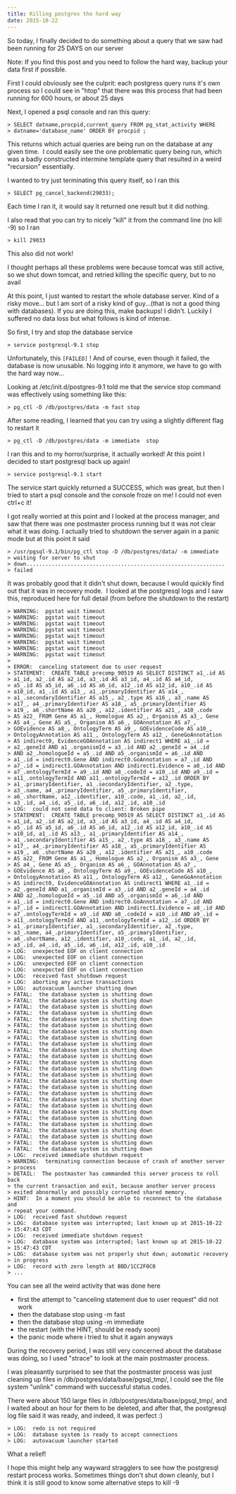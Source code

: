 ```yaml
---
title: Killing postgres the hard way
date: 2015-10-22
---
```


So today, I finally decided to do something about a query that we saw
had been running for 25 DAYS on our server

Note: If you find this post and you need to follow the hard way, backup
your data first if possible.

First I could obviously see the culprit: each postgress query runs it's
own process so I could see in "htop" that there was this process that
had been running for 600 hours, or about 25 days

Next, I opened a psql console and ran this query:

```
> SELECT datname,procpid,current_query FROM pg_stat_activity WHERE
> datname='database_name' ORDER BY procpid ;
```

This returns which actual queries are being run on the database at any
given time.  I could easily see the one problematic query being run,
which was a badly constructed intermine template query that resulted in
a weird "recursion" essentially.

I wanted to try just terminating this query itself, so I ran this

```
> SELECT pg_cancel_backend(29033);
```

Each time I ran it, it would say it returned one result but it did
nothing.

I also read that you can try to nicely "kill" it from the command line
(no kill -9) so I ran

```
> kill 29033
```

This also did not work!

I thought perhaps all these problems were because tomcat was still
active, so we shut down tomcat, and retried killing the specific query,
but to no avail

At this point, I just wanted to restart the whole database server. Kind
of a risky move... but I am sort of a risky kind of guy...(that is not a
good thing with databases). If you are doing this, make backups! I
didn't. Luckily I suffered no data loss but what follows is kind of
intense.

So first, I try and stop the database service

```
> service postgresql-9.1 stop
```

Unfortunately, this `[FAILED]` ! And of course, even though it failed,
the database is now unusable. No logging into it anymore, we have to go
with the hard way now...

Looking at /etc/init.d/postgres-9.1 told me that the service stop
command was effectively using something like this:

```
> pg_ctl -D /db/postgres/data -m fast stop
```

After some reading, I learned that you can try using a slightly
different flag to restart it

```
> pg_ctl -D /db/postgres/data -m immediate  stop
```

I ran this and to my horror/surprise, it actually worked! At this point
I decided to start postgresql back up again!

```
> service postgresql-9.1 start
```

The service start quickly returned a SUCCESS, which was great, but then
I tried to start a psql console and the console froze on me! I could not
even ctrl+c it!

I got really worried at this point and I looked at the process manager,
and saw that there was one postmaster process running but it was not
clear what it was doing. I actually tried to shutdown the server again
in a panic mode but at this point it said

```
> /usr/pgsql-9.1/bin/pg_ctl stop -D /db/postgres/data/ -m immediate
> waiting for server to shut
> down...............................................................
> failed
```

It was probably good that it didn't shut down, because I would quickly
find out that it was in recovery mode.  I looked at the postgresql logs
and I saw this, reproduced here for full detail (from before the
shutdown to the restart)

```
> WARNING:  pgstat wait timeout
> WARNING:  pgstat wait timeout
> WARNING:  pgstat wait timeout
> WARNING:  pgstat wait timeout
> WARNING:  pgstat wait timeout
> WARNING:  pgstat wait timeout
> WARNING:  pgstat wait timeout
> WARNING:  pgstat wait timeout
>
> ERROR:  canceling statement due to user request
> STATEMENT:  CREATE TABLE precomp_90519 AS SELECT DISTINCT a1_.id AS
> a1_id, a2_.id AS a2_id, a3_.id AS a3_id, a4_.id AS a4_id,
> a5_.id AS a5_id, a6_.id AS a6_id, a12_.id AS a12_id, a10_.id AS
> a10_id, a1_.id AS a13_, a1_.primaryIdentifier AS a14_,
> a1_.secondaryIdentifier AS a15_, a2_.type AS a16_, a3_.name AS
> a17_, a4_.primaryIdentifier AS a18_, a5_.primaryIdentifier AS
> a19_, a6_.shortName AS a20_, a12_.identifier AS a21_, a10_.code
> AS a22_ FROM Gene AS a1_, Homologue AS a2_, Organism AS a3_, Gene
> AS a4_, Gene AS a5_, Organism AS a6_, GOAnnotation AS a7_,
> GOEvidence AS a8_, OntologyTerm AS a9_, GOEvidenceCode AS a10_,
> OntologyAnnotation AS a11_, OntologyTerm AS a12_, GeneGoAnnotation
> AS indirect0, EvidenceGOAnnotation AS indirect1 WHERE a1_.id =
> a2_.geneId AND a1_.organismId = a3_.id AND a2_.geneId = a4_.id
> AND a2_.homologueId = a5_.id AND a5_.organismId = a6_.id AND
> a1_.id = indirect0.Gene AND indirect0.GoAnnotation = a7_.id AND
> a7_.id = indirect1.GOAnnotation AND indirect1.Evidence = a8_.id AND
> a7_.ontologyTermId = a9_.id AND a8_.codeId = a10_.id AND a9_.id =
> a11_.ontologyTermId AND a11_.ontologyTermId = a12_.id ORDER BY
> a1_.primaryIdentifier, a1_.secondaryIdentifier, a2_.type,
> a3_.name, a4_.primaryIdentifier, a5_.primaryIdentifier,
> a6_.shortName, a12_.identifier, a10_.code, a1_.id, a2_.id,
> a3_.id, a4_.id, a5_.id, a6_.id, a12_.id, a10_.id
> LOG:  could not send data to client: Broken pipe
> STATEMENT:  CREATE TABLE precomp_90519 AS SELECT DISTINCT a1_.id AS
> a1_id, a2_.id AS a2_id, a3_.id AS a3_id, a4_.id AS a4_id,
> a5_.id AS a5_id, a6_.id AS a6_id, a12_.id AS a12_id, a10_.id AS
> a10_id, a1_.id AS a13_, a1_.primaryIdentifier AS a14_,
> a1_.secondaryIdentifier AS a15_, a2_.type AS a16_, a3_.name AS
> a17_, a4_.primaryIdentifier AS a18_, a5_.primaryIdentifier AS
> a19_, a6_.shortName AS a20_, a12_.identifier AS a21_, a10_.code
> AS a22_ FROM Gene AS a1_, Homologue AS a2_, Organism AS a3_, Gene
> AS a4_, Gene AS a5_, Organism AS a6_, GOAnnotation AS a7_,
> GOEvidence AS a8_, OntologyTerm AS a9_, GOEvidenceCode AS a10_,
> OntologyAnnotation AS a11_, OntologyTerm AS a12_, GeneGoAnnotation
> AS indirect0, EvidenceGOAnnotation AS indirect1 WHERE a1_.id =
> a2_.geneId AND a1_.organismId = a3_.id AND a2_.geneId = a4_.id
> AND a2_.homologueId = a5_.id AND a5_.organismId = a6_.id AND
> a1_.id = indirect0.Gene AND indirect0.GoAnnotation = a7_.id AND
> a7_.id = indirect1.GOAnnotation AND indirect1.Evidence = a8_.id AND
> a7_.ontologyTermId = a9_.id AND a8_.codeId = a10_.id AND a9_.id =
> a11_.ontologyTermId AND a11_.ontologyTermId = a12_.id ORDER BY
> a1_.primaryIdentifier, a1_.secondaryIdentifier, a2_.type,
> a3_.name, a4_.primaryIdentifier, a5_.primaryIdentifier,
> a6_.shortName, a12_.identifier, a10_.code, a1_.id, a2_.id,
> a3_.id, a4_.id, a5_.id, a6_.id, a12_.id, a10_.id
> LOG:  unexpected EOF on client connection
> LOG:  unexpected EOF on client connection
> LOG:  unexpected EOF on client connection
> LOG:  unexpected EOF on client connection
> LOG:  received fast shutdown request
> LOG:  aborting any active transactions
> LOG:  autovacuum launcher shutting down
> FATAL:  the database system is shutting down
> FATAL:  the database system is shutting down
> FATAL:  the database system is shutting down
> FATAL:  the database system is shutting down
> FATAL:  the database system is shutting down
> FATAL:  the database system is shutting down
> FATAL:  the database system is shutting down
> FATAL:  the database system is shutting down
> FATAL:  the database system is shutting down
> FATAL:  the database system is shutting down
> FATAL:  the database system is shutting down
> FATAL:  the database system is shutting down
> FATAL:  the database system is shutting down
> FATAL:  the database system is shutting down
> FATAL:  the database system is shutting down
> FATAL:  the database system is shutting down
> FATAL:  the database system is shutting down
> FATAL:  the database system is shutting down
> FATAL:  the database system is shutting down
> FATAL:  the database system is shutting down
> FATAL:  the database system is shutting down
> FATAL:  the database system is shutting down
> FATAL:  the database system is shutting down
> FATAL:  the database system is shutting down
> FATAL:  the database system is shutting down
> FATAL:  the database system is shutting down
> LOG:  received immediate shutdown request
> WARNING:  terminating connection because of crash of another server
> process
> DETAIL:  The postmaster has commanded this server process to roll back
> the current transaction and exit, because another server process
> exited abnormally and possibly corrupted shared memory.
> HINT:  In a moment you should be able to reconnect to the database and
> repeat your command.
> LOG:  received fast shutdown request
> LOG:  database system was interrupted; last known up at 2015-10-22
> 15:47:43 CDT
> LOG:  received immediate shutdown request
> LOG:  database system was interrupted; last known up at 2015-10-22
> 15:47:43 CDT
> LOG:  database system was not properly shut down; automatic recovery
> in progress
> LOG:  record with zero length at BBD/1CC2F0C0
> ...
```

You can see all the weird activity that was done here

- first the attempt to "canceling statement due to user request" did not work
- then the database stop using -m fast
- then the database stop using -m immediate
- the restart (with the HINT, should be ready soon)
- the panic mode where i tried to shut it again anyways

During the recovery period, I was still very concerned about the
database was doing, so I used "strace" to look at the main postmaster
process.

I was pleasantly surprised to see that the postmaster process was just
cleaning up files in /db/postgres/data/base/pgsql_tmp/, I could see the
file system "unlink" command with successful status codes.

There were about 150 large files in /db/postgres/data/base/pgsql_tmp/,
and I waited about an hour for them to be deleted, and after that, the
postgresql log file said it was ready, and indeed, it was perfect :)

```
> LOG:  redo is not required
> LOG:  database system is ready to accept connections
> LOG:  autovacuum launcher started
```

What a relief!

I hope this might help any wayward stragglers to see how the postgresql
restart process works. Sometimes things don't shut down cleanly, but I
think it is still good to know some alternative steps to kill -9
